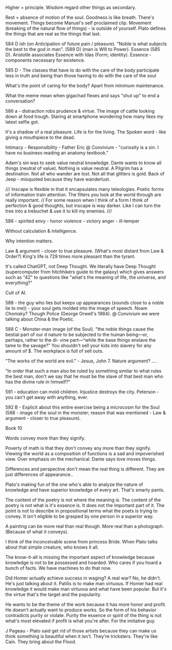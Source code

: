 Higher = principle. Wisdom regard other things as secondary.

Rest = absence of motion of the soul.
Goodness is like breath. There's movement. Things become 
Manuel's self proclaimed clip.
Movement (breaking of the natural flow of things) - is outside of yourself.
Plato defines the things that are real as the things that last.


584 D ish (on Anticipation of future pain / pleasure).
"Noble is what subjects the best to the god in man". (589 D) (man is WIll to Power).
Essence (585 D). Aristotle associates Essence with Idas (Form; identity). Essence - components necessary for existence.


585 D - 
The classes that have to do with the care of the body participate less in truth and being than those having to do with the care of the soul

What's the point of caring for the body? Apart from minimum maintenance.

What the meme mean when gigachad flexes and says "shut up" to end a conversation?

586 a - distraction robs prudence & virtue.
The image of cattle looking down at food trough.
Staring at smartphone wondering how many likes my latest selfie got.

It's a shadow of a real pleasure.
Life is for the living.
The Spoken word - like giving a mouthpiece to the dead.

Intimacy - 
Responsibility - 
Father Eric @ Convivium - "curiosity is a sin. I have no business reading an anatomy textbook."

Adam's sin was to seek value neutral knowledge.
Dante wants to know all things (neutral of value).
Nothing is value neutral.
A Pilgrim has a destination.
Not all who wander are lost. Not all that glitters is gold. Back of Jeep - misquoted because they have wanderlust.

///
Inscape is flexible in that it encapsulates many teleologies.
Poetic forms of information train attention. The filters you look at the world through are really important.
// For some reason when I think of a form I think of perfection & good thoughts, but inscape is way darker. Like I can turn the tree into a trebuchet & use it to kill my enemies.
///

586 - spirited
envy - honor
violence - victory
anger - ill-temper

Without calculation & intelligence.

Why intention matters.

Law & argument - closer to true pleasure.
(What's most distant from Law & Order?)
King's life is 729 times more pleasant than the tyrant.

It's called ChatGPT, not Deep Thought.
We literally have Deep Thought (supercomputer from hitchhikers guide to the galaxy) which gives answers such as "42" to questions like "what's the meaning of life, the universe, and everything?"

Cult of AI.

588 - the guy who lies but keeps up appearances (sounds close to a noble lie to me)) - your soul gets molded into the image of speech.
Noam Chomsky? Though Police (George Orwell's 1984).
@ Convivium we were talking about China & the Poetic.

588 C -
Monster-man image (of the Soul).
"the noble things cause the bestial part of our d nature to be subjected to the human being—or, perhaps, rather to the di- vine part—^while the base things enslave the tame to the savage?"
You shouldn't sell your kids into slavery for any amount of $.
The workplace is full of sell outs.

"The works of the world are evil." - Jesus, John 7. Nature argument?
....

"In order that such a man also be ruled by something similar to what rules the best man, don't we say that he must be the slave of that best man who has the divine rule in himself?"

591 - education can mold children.
Injustice destroys the city. Peterson - you can't get away with anything, ever.

592 B - Explicit about this entire exercise being a microcosm for the Soul (588 - image of the soul in the monster; reason that was mentioned - Law & argument - closer to true pleasure).


Book 10

Words convey more than they signify.

Poverty of math is that they don't convey any more than they signify.
Viewing the world as a composition of functions is a sad and impoverished view. Over emphasis on the mechanical.
Dante says love moves things.

Differences and perspective don't mean the real thing is different. They are just differences of appearance..

Plato's making fun of the one who's able to analyze the nature of knowledge and have superior knowledge of every art. That's smarty pants.

The content of the poetry is not where the meaning is. The content of the poetry is not what is it's essence is. It does not the important part of it. The point is not to describe in propositional terms what the poets is trying to convey. It isn't eligible to be grasped by one person in a superior way.

A painting can be more real than real though. More real than a photograph. (Because of what it conveys).

I think of the inconceivable scene from princess Bride. When Plato talks about that simple creature, who knows it all.

The know-it-all is missing the important aspect of knowledge because knowledge is not to be possessed and hoarded. Who cares if you hoard a bunch of facts. We have machines to do that now.

Did Homer actually achieve success in waging? A real war? No, he didn't. He's just talking about it.
Patilis is to make man virtuous. If Homer had real knowledge it would make man virtuous and what have been popular. But it's the virtue that's the target and the popularity.

He wants to be the theme of the work because it has more honor and profit. He doesn't actually want to produce works. So the form of his behavior contradicts purity or violate. Purity the essence or spirit of the thing is not what's most elevated if profit is what you're after. For the imitative guy.


J Pageau - Plato said get rid of those artists because they can make us think something is beautiful when it isn't. They're tricksters.
They're like Cain. They bring about the Flood.
